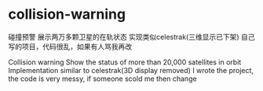 # collision-warning

碰撞预警
展示两万多颗卫星的在轨状态
实现类似celestrak(三维显示已下架)
自己写的项目，代码很乱，如果有人骂我再改

Collision warning
Show the status of more than 20,000 satellites in orbit
Implementation similar to celestrak(3D display removed)
I wrote the project, the code is very messy, if someone scold me then change
